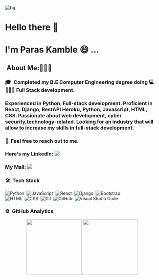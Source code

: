![bg](https://user-images.githubusercontent.com/77244089/133587662-7eedab0e-ef59-4350-ad27-feb412df1358.gif)
# Hello there 👋
# I'm Paras Kamble :smile: ...
##  &nbsp;About Me:👨🏻‍💻
### 🎓&nbsp; Completed my B.E Computer Engineering degree doing :computer: 👨🏻‍💻 Full Stack development.
### Experienced in Python, Full-stack development. Proficient in React, Django, RestAPI Heroku, Python, Javascript, HTML, CSS. Passionate about web development, cyber security,technology-related. Looking for an industry that will allow to increase my skills in full-stack development.
### 💬 &nbsp;Feel free to reach out to me.
### Here's my LinkedIn: <a href="https://linkedin.com/in/paras-kamble"><img src="https://img.shields.io/badge/-Paras%20Kamble-0077B5?style=flat&logo=Linkedin&logoColor=white"/></a>
### My Mail: <a href="mailto:paraskamble8268@gmail.com"><img src="https://img.shields.io/badge/-paraskamble8268@gmail.com-D14836?style=flat&logo=Gmail&logoColor=white"/></a>
### 🛠 &nbsp;Tech Stack

![Python](https://img.shields.io/badge/-Python-05122A?style=flat&logo=python)&nbsp;
![JavaScript](https://img.shields.io/badge/-JavaScript-05122A?style=flat&logo=javascript)&nbsp;
![React](https://img.shields.io/badge/-React-05122A?style=flat&logo=react)&nbsp;
![Django](https://img.shields.io/badge/-Django-05122A?style=flat&logo=django&logoColor=092E20)&nbsp;
![Bootstrap](https://img.shields.io/badge/-Bootstrap-05122A?style=flat&logo=bootstrap&logoColor=563D7C)\
![HTML](https://img.shields.io/badge/-HTML-05122A?style=flat&logo=HTML5)&nbsp;
![CSS](https://img.shields.io/badge/-CSS-05122A?style=flat&logo=CSS3&logoColor=1572B6)&nbsp;
![Git](https://img.shields.io/badge/-Git-05122A?style=flat&logo=git)&nbsp;
![GitHub](https://img.shields.io/badge/-GitHub-05122A?style=flat&logo=github)&nbsp;
![Visual Studio Code](https://img.shields.io/badge/-Visual%20Studio%20Code-05122A?style=flat&logo=visual-studio-code&logoColor=007ACC)&nbsp;

### ⚙️ &nbsp;GitHub Analytics

<p align="center">
<a href="https://github.com/AVS1508">
  <img height="180em" src="https://github-readme-stats-eight-theta.vercel.app/api?username=Paras0681&show_icons=true&theme=algolia&include_all_commits=true&count_private=true"/>
  <img height="180em" src="https://github-readme-stats-eight-theta.vercel.app/api/top-langs/?username=Paras0681&layout=compact&langs_count=8&theme=algolia"/>
</a>
</p>
